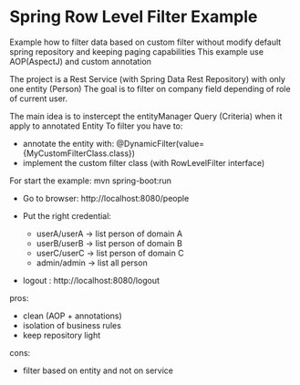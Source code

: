 # Spring Row Level Filter Example
Example how to filter data based on custom filter without modify default spring repository and keeping paging capabilities
This example use AOP(AspectJ) and custom annotation

The project is a Rest Service (with Spring Data Rest Repository) with only one entity (Person)
The goal is to filter on company field depending of role of current user.

The main idea is to instercept the entityManager Query (Criteria) when it apply to annotated Entity
To filter you have to:
- annotate the entity with: @DynamicFilter(value={MyCustomFilterClass.class})
- implement the custom filter class (with RowLevelFilter interface)

For start the example: mvn spring-boot:run

- Go to browser: http://localhost:8080/people
- Put the right credential:
  - userA/userA -> list person of domain A
  - userB/userB -> list person of domain B
  - userC/userC -> list person of domain C
  - admin/admin -> list all person

- logout : http://localhost:8080/logout

pros:
- clean (AOP + annotations)
- isolation of business rules
- keep repository light

cons:
- filter based on entity and not on service

